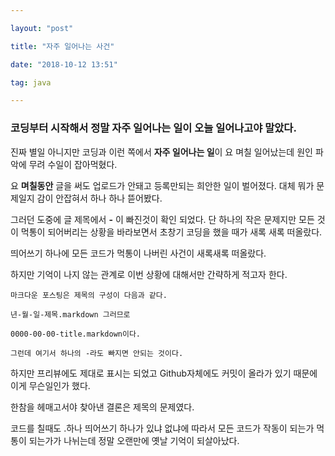 ```yaml
---

layout: "post"

title: "자주 일어나는 사건"

date: "2018-10-12 13:51"

tag: java

---
```


### 코딩부터 시작해서 정말 자주 일어나는 일이 오늘 일어나고야 말았다.

진짜 별일 아니지만 코딩과 이런 쪽에서 **자주 일어나는 일**이 요 며칠 일어났는데 원인 파악에 무려 수일이 잡아먹혔다.

요 **며칠동안** 글을 써도 업로드가 안돼고 등록만되는 희안한 일이 벌어졌다. 대체 뭐가 문제일지 감이 안잡혀서 하나 하나 뜯어봤다.

그러던 도중에 글 제목에서 **\-** 이 빠진것이 확인 되었다. 단 하나의 작은 문제지만 모든 것이 먹통이 되어버리는 상황을 바라보면서 초창기 코딩을 했을 때가 새록 새록 떠올랐다.

띄어쓰기 하나에 모든 코드가 먹통이 나버린 사건이 새록새록 떠올랐다.

하지만 기억이 나지 않는 관계로 이번 상황에 대해서만 간략하게 적고자 한다.

```
마크다운 포스팅은 제목의 구성이 다음과 같다.  

년-월-일-제목.markdown 그러므로  

0000-00-00-title.markdown이다.  

그런데 여기서 하나의 -라도 빠지면 안되는 것이다.  
```

하지만 프리뷰에도 제대로 표시는 되었고 Github자체에도 커밋이 올라가 있기 때문에 이게 무슨일인가 했다.

한참을 헤매고서야 찾아낸 결론은 제목의 문제였다.

코드를 칠때도 .하나 띄어쓰기 하나가 있냐 없냐에 따라서 모든 코드가 작동이 되는가 먹통이 되는가가 나뉘는데 정말 오랜만에 옛날 기억이 되살아났다.
